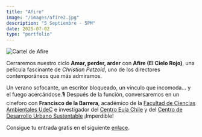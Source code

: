 ```yaml
---
title: "Afire"
image: "/images/afire2.jpg"
description: "5 Septiembre - 5PM"
date: 2025-07-02
type: "portfolio"
---
```


![Cartel de Afire](/images/afire2.jpg)

Cerraremos nuestro ciclo **Amar, perder, arder** con **Afire (El Cielo Rojo)**, una película fascinante de *Christian Petzold*, uno de los directores contemporáneos que más admiramos.

Un verano sofocante, un escritor bloqueado, un vínculo que incomoda… y el fuego acercándose.🎙️ Después de la función, conversaremos en un cineforo con **Francisco de la Barrera**, académico de la [Facultad de Ciencias Ambientales UdeC](https://cienciasambientales.udec.cl/) e investigador del [Centro Eula Chile](https://eula.udec.cl/) y del [Centro de Desarrollo Urbano Sustentable](https://www.cedeus.cl/) ¡Imperdible!

Consigue tu entrada gratis en el siguiente [enlace](https://www.eventbrite.com/e/cineclub-fi-udec-afire-el-cielo-rojo-proyeccion-cineforo-tickets-1618281115379).